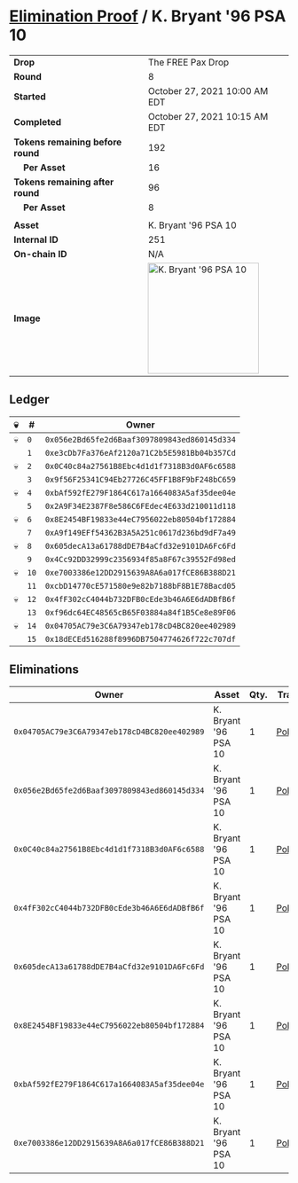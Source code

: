 # [Elimination Proof](./readme.md) / K. Bryant &#039;96 PSA 10

|||
|---|---|
| **Drop** | The FREE Pax Drop |
| **Round** | 8 |
| **Started** | October 27, 2021 10:00 AM EDT |
| **Completed** | October 27, 2021 10:15 AM EDT |
| **Tokens remaining before round** | 192 |
| **&nbsp;&nbsp;&nbsp;&nbsp;Per Asset** | 16 |
| **Tokens remaining after round** | 96 |
| **&nbsp;&nbsp;&nbsp;&nbsp;Per Asset** | 8 |
| | |
| **Asset** | K. Bryant &#039;96 PSA 10 |
| **Internal ID** | 251 |
| **On-chain ID** | N/A |
| **Image** | <img src="https://tcdn.blokpax.com/94aa4804-2e38-4fa3-87ed-d0dead901d21/f4ffcc6de6b3d5e4ed55bbf31529746653e3d9739e41fbbae636ae44904bc3cc.jpg" height="200" alt="K. Bryant &#039;96 PSA 10" /> |

## Ledger

| 💀 | # | Owner |
| --- | --- | --- |
| 💀 | `0` | `0x056e2Bd65fe2d6Baaf3097809843ed860145d334` |
|  | `1` | `0xe3cDb7Fa376eAf2120a71C2b5E5981Bb04b357Cd` |
| 💀 | `2` | `0x0C40c84a27561B8Ebc4d1d1f7318B3d0AF6c6588` |
|  | `3` | `0x9f56F25341C94Eb27726C45FF1B8F9bF248bC659` |
| 💀 | `4` | `0xbAf592fE279F1864C617a1664083A5af35dee04e` |
|  | `5` | `0x2A9F34E2387F8e586C6FEdec4E633d210011d118` |
| 💀 | `6` | `0x8E2454BF19833e44eC7956022eb80504bf172884` |
|  | `7` | `0xA9f149EFf54362B3A5A251c0617d236bd9dF7a49` |
| 💀 | `8` | `0x605decA13a61788dDE7B4aCfd32e9101DA6Fc6Fd` |
|  | `9` | `0x4Cc92DD32999c2356934f85a8F67c39552Fd98ed` |
| 💀 | `10` | `0xe7003386e12DD2915639A8A6a017fCE86B388D21` |
|  | `11` | `0xcbD14770cE571580e9e82b7188bF8B1E78Bacd05` |
| 💀 | `12` | `0x4fF302cC4044b732DFB0cEde3b46A6E6dADBfB6f` |
|  | `13` | `0xf96dc64EC48565cB65F03884a84f1B5Ce8e89F06` |
| 💀 | `14` | `0x04705AC79e3C6A79347eb178cD4BC820ee402989` |
|  | `15` | `0x18dECEd516288f8996DB7504774626f722c707df` |


## Eliminations

| Owner | Asset | Qty. | Transaction |
| --- | --- | --- | --- |
| `0x04705AC79e3C6A79347eb178cD4BC820ee402989` | K. Bryant '96 PSA 10 | 1 | [Polygonscan](https://polygonscan.com/tx/0x5ff44ea4e2e50721a30628b2bff8cc64fd5e6057103e50e9391c7d2699fcd2ab) |
| `0x056e2Bd65fe2d6Baaf3097809843ed860145d334` | K. Bryant '96 PSA 10 | 1 | [Polygonscan](https://polygonscan.com/tx/0x3147a0d0dba5a09e1dc0063c556010c926bccf2f6b04c4fadf46dc9f0844a86a) |
| `0x0C40c84a27561B8Ebc4d1d1f7318B3d0AF6c6588` | K. Bryant '96 PSA 10 | 1 | [Polygonscan](https://polygonscan.com/tx/0xe0fa3e2f581e0a5aa98fa6fff4cb3aa4188dbbe49e9cb257c239ac52ad2168e9) |
| `0x4fF302cC4044b732DFB0cEde3b46A6E6dADBfB6f` | K. Bryant '96 PSA 10 | 1 | [Polygonscan](https://polygonscan.com/tx/0xbc5cd90ca0ccafe9fb0a39dd0fce51896d586f8e6573ac2c5ba07965aee00947) |
| `0x605decA13a61788dDE7B4aCfd32e9101DA6Fc6Fd` | K. Bryant '96 PSA 10 | 1 | [Polygonscan](https://polygonscan.com/tx/0xb379da29806a93a986dcddb2685d377f889b723f272ca542015555bd134bb9d5) |
| `0x8E2454BF19833e44eC7956022eb80504bf172884` | K. Bryant '96 PSA 10 | 1 | [Polygonscan](https://polygonscan.com/tx/0x18cef2f74a4cc279aaef860f4dcd6ea7de5fe4e497d2ca56258641b649415e86) |
| `0xbAf592fE279F1864C617a1664083A5af35dee04e` | K. Bryant '96 PSA 10 | 1 | [Polygonscan](https://polygonscan.com/tx/0xe3dd12e9362e1281acd4495340d7e66351b60d2f74b02dc4ea28c6aeb395e78e) |
| `0xe7003386e12DD2915639A8A6a017fCE86B388D21` | K. Bryant '96 PSA 10 | 1 | [Polygonscan](https://polygonscan.com/tx/0x47b8f5c2e031d290796cacb8d7a2f96f4851195e06e3c34f7fa9afb1001834b8) |
